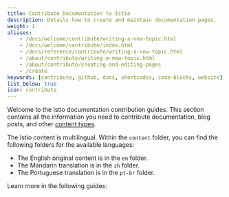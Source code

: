 ```yaml
---
title: Contribute Documentation to Istio
description: Details how to create and maintain documentation pages.
weight: 1
aliases:
    - /docs/welcome/contribute/writing-a-new-topic.html
    - /docs/welcome/contribute/index.html
    - /docs/reference/contribute/writing-a-new-topic.html
    - /about/contribute/writing-a-new-topic.html
    - /about/contribute/creating-and-editing-pages
    - /create
keywords: [contribute, github, docs, shortcodes, code-blocks, website]
list_below: true
icon: contribute
---
```


Welcome to the Istio documentation contribution guides. This section contains
all the information you need to contribute documentation, blog posts, and other
[content types](/about/contribute/add-content/#content-types).

The Istio content is multilingual. Within the `content` folder, you can
find the following folders for the available languages:

- The English original content is in the `en` folder.
- The Mandarin translation is in the `zh` folder.
- The Portuguese translation is in the `pt-br` folder.

Learn more in the following guides:
